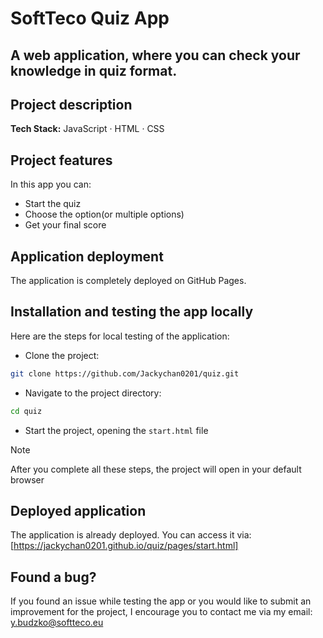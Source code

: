 # SoftTeco Quiz App 

## A web application, where you can check your knowledge in quiz format.

## Project description

**Tech Stack:** JavaScript · HTML · CSS

## Project features
In this app you can:
* Start the quiz
* Choose the option(or multiple options)
* Get your final score

## Application deployment
The application is completely deployed on GitHub Pages.

## Installation and testing the app locally
Here are the steps for local testing of the application:
- Clone the project:
```bash
git clone https://github.com/Jackychan0201/quiz.git
```
- Navigate to the project directory:
```bash
cd quiz
```
- Start the project, opening the `start.html` file

>[!NOTE]
>
>After you complete all these steps, the project will open in your default browser

## Deployed application
The application is already deployed. You can access it via:
[https://jackychan0201.github.io/quiz/pages/start.html]

## Found a bug?
If you found an issue while testing the app or you would like to submit an improvement for the project, I encourage you to contact me via my email: y.budzko@softteco.eu
